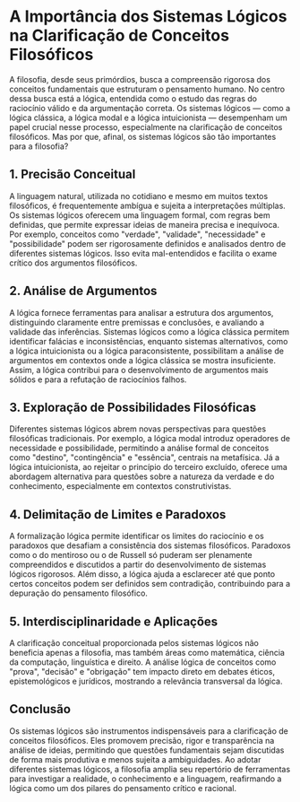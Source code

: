 # A Importância dos Sistemas Lógicos na Clarificação de Conceitos Filosóficos

A filosofia, desde seus primórdios, busca a compreensão rigorosa dos conceitos fundamentais que estruturam o pensamento humano. No centro dessa busca está a lógica, entendida como o estudo das regras do raciocínio válido e da argumentação correta. Os sistemas lógicos — como a lógica clássica, a lógica modal e a lógica intuicionista — desempenham um papel crucial nesse processo, especialmente na clarificação de conceitos filosóficos. Mas por que, afinal, os sistemas lógicos são tão importantes para a filosofia?

## 1. Precisão Conceitual

A linguagem natural, utilizada no cotidiano e mesmo em muitos textos filosóficos, é frequentemente ambígua e sujeita a interpretações múltiplas. Os sistemas lógicos oferecem uma linguagem formal, com regras bem definidas, que permite expressar ideias de maneira precisa e inequívoca. Por exemplo, conceitos como "verdade", "validade", "necessidade" e "possibilidade" podem ser rigorosamente definidos e analisados dentro de diferentes sistemas lógicos. Isso evita mal-entendidos e facilita o exame crítico dos argumentos filosóficos.

## 2. Análise de Argumentos

A lógica fornece ferramentas para analisar a estrutura dos argumentos, distinguindo claramente entre premissas e conclusões, e avaliando a validade das inferências. Sistemas lógicos como a lógica clássica permitem identificar falácias e inconsistências, enquanto sistemas alternativos, como a lógica intuicionista ou a lógica paraconsistente, possibilitam a análise de argumentos em contextos onde a lógica clássica se mostra insuficiente. Assim, a lógica contribui para o desenvolvimento de argumentos mais sólidos e para a refutação de raciocínios falhos.

## 3. Exploração de Possibilidades Filosóficas

Diferentes sistemas lógicos abrem novas perspectivas para questões filosóficas tradicionais. Por exemplo, a lógica modal introduz operadores de necessidade e possibilidade, permitindo a análise formal de conceitos como "destino", "contingência" e "essência", centrais na metafísica. Já a lógica intuicionista, ao rejeitar o princípio do terceiro excluído, oferece uma abordagem alternativa para questões sobre a natureza da verdade e do conhecimento, especialmente em contextos construtivistas.

## 4. Delimitação de Limites e Paradoxos

A formalização lógica permite identificar os limites do raciocínio e os paradoxos que desafiam a consistência dos sistemas filosóficos. Paradoxos como o do mentiroso ou o de Russell só puderam ser plenamente compreendidos e discutidos a partir do desenvolvimento de sistemas lógicos rigorosos. Além disso, a lógica ajuda a esclarecer até que ponto certos conceitos podem ser definidos sem contradição, contribuindo para a depuração do pensamento filosófico.

## 5. Interdisciplinaridade e Aplicações

A clarificação conceitual proporcionada pelos sistemas lógicos não beneficia apenas a filosofia, mas também áreas como matemática, ciência da computação, linguística e direito. A análise lógica de conceitos como "prova", "decisão" e "obrigação" tem impacto direto em debates éticos, epistemológicos e jurídicos, mostrando a relevância transversal da lógica.

## Conclusão

Os sistemas lógicos são instrumentos indispensáveis para a clarificação de conceitos filosóficos. Eles promovem precisão, rigor e transparência na análise de ideias, permitindo que questões fundamentais sejam discutidas de forma mais produtiva e menos sujeita a ambiguidades. Ao adotar diferentes sistemas lógicos, a filosofia amplia seu repertório de ferramentas para investigar a realidade, o conhecimento e a linguagem, reafirmando a lógica como um dos pilares do pensamento crítico e racional.